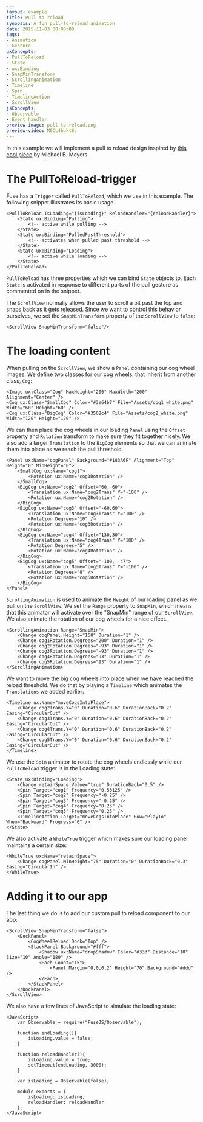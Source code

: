 ```yaml
---
layout: example
title: Pull to reload
synopsis: A fun pull-to-reload animation
date: 2015-11-03 00:00:00
tags:
- Animation
- Gesture
uxConcepts:
- PullToReload
- State
- ux:Binding
- SnapMinTransform
- ScrollingAnimation
- Timeline
- Spin
- TimelineAction
- ScrollView
jsConcepts:
- Observable
- Event handler
preview-image: pull-to-reload.png
preview-video: M6CL4bukt6s
---
```

In this example we will implement a pull to reload design inspired by [this cool piece](https://dribbble.com/shots/1974767-gear-powered-pull-to-refresh-animation) by Michael B. Mayers.

# The PullToReload-trigger

Fuse has a `Trigger` called `PullToReload`, which we use in this example. The following snippet illustrates its basic usage.
```
<PullToReload IsLoading="{isLoading}" ReloadHandler="{reloadHandler}">
	<State ux:Binding="Pulling">
		<!-- active while pulling -->
	</State>
	<State ux:Binding="PulledPastThreshold">
		<!-- activates when pulled past threshold -->
	</State>
	<State ux:Binding="Loading">
		<!-- active while loading -->
	</State>
</PullToReload>
```

`PullToReload` has three properties which we can bind `State` objects to. Each `State` is activated in response to different parts of the pull gesture as commented on in the snippet.

The `ScrollView` normally allows the user to scroll a bit past the top and snaps back as it gets released. Since we want to control this behavior ourselves, we set the `SnapMinTransform` property of the `ScrollView` to `false`:
```
<ScrollView SnapMinTransform="false"/>
```

# The loading content

When pulling on the `ScrollView`, we show a `Panel` containing our cog wheel images. We define two classes for our cog wheels, that inherit from another class, `Cog`:

<!-- snippet-begin:code/CogWheelReload.ux:CogWheelClasses -->

```
<Image ux:Class="Cog" MaxHeight="200" MaxWidth="200" Alignment="Center" />
<Cog ux:Class="SmallCog" Color="#3e64b7" File="Assets/cog1_white.png" Width="60" Height="60" />
<Cog ux:Class="BigCog" Color="#3562c4" File="Assets/cog2_white.png" Width="120" Height="120" />
```

<!-- snippet-end -->

We can then place the cog wheels in our loading `Panel` using the `Offset` property and `Rotation` transform to make sure they fit together nicely. We also add a larger `Translation` to the `BigCog` elements so that we can animate them into place as we reach the pull threshold.
<!-- snippet-begin:code/CogWheelReload.ux:CogPanel -->

```
<Panel ux:Name="cogPanel" Background="#183A6F" Alignment="Top" Height="0" MinHeight="0">
    <SmallCog ux:Name="cog1">
        <Rotation ux:Name="cog1Rotation" />
    </SmallCog>
    <BigCog ux:Name="cog2" Offset="60,-60">
        <Translation ux:Name="cog2Trans" Y="-100" />
        <Rotation ux:Name="cog2Rotation" />
    </BigCog>
    <BigCog ux:Name="cog3" Offset="-60,60">
        <Translation ux:Name="cog3Trans" Y="100" />
        <Rotation Degrees="10" />
        <Rotation ux:Name="cog3Rotation" />
    </BigCog>
    <BigCog ux:Name="cog4" Offset="130,30">
        <Translation ux:Name="cog4Trans" Y="100" />
        <Rotation Degrees="5" />
        <Rotation ux:Name="cog4Rotation" />
    </BigCog>
    <BigCog ux:Name="cog5" Offset="-100, -47">
        <Translation ux:Name="cog5Trans" Y="-100" />
        <Rotation Degrees="8" />
        <Rotation ux:Name="cog5Rotation" />
    </BigCog>
</Panel>
```

<!-- snippet-end -->

`ScrollingAnimation` is used to animate the `Height` of our loading panel as we pull on the `ScrollView`. We set the `Range` property to `SnapMin`, which means that this animator will activate over the "SnapMin" range of our `ScrollView`. We also animate the rotation of our cog wheels for a nice effect.

<!-- snippet-begin:code/CogWheelReload.ux:ScrollingAnimation -->

```
<ScrollingAnimation Range="SnapMin">
    <Change cogPanel.Height="150" Duration="1" />
    <Change cog1Rotation.Degrees="200" Duration="1" />
    <Change cog2Rotation.Degrees="-93" Duration="1" />
    <Change cog3Rotation.Degrees="-93" Duration="1" />
    <Change cog4Rotation.Degrees="93" Duration="1" />
    <Change cog5Rotation.Degrees="93" Duration="1" />
</ScrollingAnimation>
```

<!-- snippet-end -->

We want to move the big cog wheels into place when we have reached the reload threshold. We do that by playing a `Timeline` which animates the `Translations` we added earlier:

<!-- snippet-begin:code/CogWheelReload.ux:Timeline -->

```
<Timeline ux:Name="moveCogsIntoPlace">
    <Change cog2Trans.Y="0" Duration="0.6" DurationBack="0.2" Easing="CircularOut" />
    <Change cog3Trans.Y="0" Duration="0.6" DurationBack="0.2" Easing="CircularOut" />
    <Change cog4Trans.Y="0" Duration="0.6" DurationBack="0.2" Easing="CircularOut" />
    <Change cog5Trans.Y="0" Duration="0.6" DurationBack="0.2" Easing="CircularOut" />
</Timeline>
```

<!-- snippet-end -->

We use the `Spin` animator to rotate the cog wheels endlessly while our `PullToReload` trigger is in the Loading state:

<!-- snippet-begin:code/CogWheelReload.ux:LoadingAnimator -->

```
<State ux:Binding="Loading">
    <Change retainSpace.Value="true" DurationBack="0.5" />
    <Spin Target="cog1" Frequency="0.53125" />
    <Spin Target="cog2" Frequency="-0.25" />
    <Spin Target="cog3" Frequency="-0.25" />
    <Spin Target="cog4" Frequency="0.25" />
    <Spin Target="cog5" Frequency="0.25" />
    <TimelineAction Target="moveCogsIntoPlace" How="PlayTo" When="Backward" Progress="0" />
</State>
```

<!-- snippet-end -->

We also activate a `WhileTrue` trigger which makes sure our loading panel maintains a certain size:

<!-- snippet-begin:code/CogWheelReload.ux:RetainSpace -->

```
<WhileTrue ux:Name="retainSpace">
    <Change cogPanel.MinHeight="75" Duration="0" DurationBack="0.3" Easing="CircularIn" />
</WhileTrue>
```

<!-- snippet-end -->


# Adding it to our app

The last thing we do is to add our custom pull to reload component to our app:

<!-- snippet-begin:code/MainView.ux:App -->

```
<ScrollView SnapMinTransform="false">
    <DockPanel>
        <CogWheelReload Dock="Top" />
        <StackPanel Background="#fff">
            <Shadow ux:Name="dropShadow" Color="#333" Distance="10" Size="10" Angle="180" />
            <Each Count="15">
                <Panel Margin="0,0,0,2" Height="70" Background="#ddd" />
            </Each>
        </StackPanel>
    </DockPanel>
</ScrollView>
```

<!-- snippet-end -->

We also have a few lines of JavaScript to simulate the loading state:
<!-- snippet-begin:code/MainView.ux:Javascript -->

```
<JavaScript>
    var Observable = require("FuseJS/Observable");

    function endLoading(){
        isLoading.value = false;
    }

    function reloadHandler(){
        isLoading.value = true;
        setTimeout(endLoading, 3000);
    }

    var isLoading = Observable(false);

    module.exports = {
        isLoading: isLoading,
        reloadHandler: reloadHandler
    };
</JavaScript>
```

<!-- snippet-end -->
